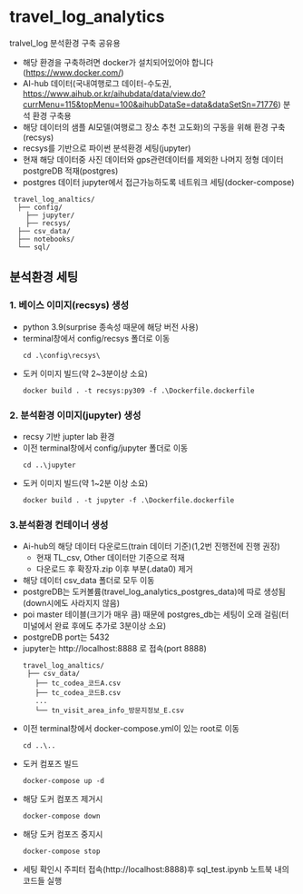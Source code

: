 # travel_log_analytics
tralvel_log 분석환경 구축 공유용
- 해당 환경을 구축하려면 docker가 설치되어있어야 합니다(https://www.docker.com/)
- AI-hub 데이터(국내여행로그 데이터-수도권, https://www.aihub.or.kr/aihubdata/data/view.do?currMenu=115&topMenu=100&aihubDataSe=data&dataSetSn=71776) 분석 환경 구축용
- 해당 데이터의 샘플 AI모델(여행로그 장소 추천 고도화)의 구동을 위해 환경 구축(recsys)
- recsys를 기반으로 파이썬 분석환경 세팅(jupyter)
- 현재 해당 데이터중 사진 데이터와 gps관련데이터를 제외한 나머지 정형 데이터 postgreDB 적재(postgres)
- postgres 데이터 jupyter에서 접근가능하도록 네트워크 세팅(docker-compose)
```
 travel_log_analtics/
  ├── config/
    ├── jupyter/
    ├── recsys/
  ├── csv_data/
  ├── notebooks/
  └── sql/
```
## 분석환경 세팅
### 1. 베이스 이미지(recsys) 생성
 - python 3.9(surprise 종속성 때문에 해당 버전 사용)
 - terminal창에서 config/recsys 폴더로 이동
   ```
   cd .\config\recsys\
   ```
 - 도커 이미지 빌드(약 2~3분이상 소요)
   ```
   docker build . -t recsys:py309 -f .\Dockerfile.dockerfile
   ```
### 2. 분석환경 이미지(jupyter) 생성
 - recsy 기반 jupter lab 환경
 - 이전 terminal창에서 config/jupyter 폴더로 이동
   ```
   cd ..\jupyter
   ```
 - 도커 이미지 빌드(약 1~2분 이상 소요)
   ```
   docker build . -t jupyter -f .\Dockerfile.dockerfile
   ```
### 3.분석환경 컨테이너 생성
 - Ai-hub의 해당 데이터 다운로드(train 데이터 기준)(1,2번 진행전에 진행 권장)
   - 현재 TL_csv, Other 데이터만 기준으로 적재
   - 다운로드 후 확장자.zip 이후 부분(.data0) 제거
 - 해당 데이터 csv_data 폴더로 모두 이동
 - postgreDB는 도커볼륨(travel_log_analytics_postgres_data)에 따로 생성됨(down시에도 사라지지 않음)
 - poi master 테이블(크기가 매우 큼) 때문에 postgres_db는 세팅이 오래 걸림(터미널에서 완료 후에도 추가로 3분이상 소요)
 - postgreDB port는 5432
 - jupyter는 http://localhost:8888 로 접속(port 8888)
   ```
   travel_log_analtics/
    ├── csv_data/
      ├── tc_codea_코드A.csv
      ├── tc_codea_코드B.csv
      ...
      └── tn_visit_area_info_방문지정보_E.csv
   ```
 - 이전 terminal창에서 docker-compose.yml이 있는 root로 이동
   ```
   cd ..\..
   ```
 - 도커 컴포즈 빌드
   ```
   docker-compose up -d
   ``` 
 - 해당 도커 컴포즈 제거시
   ```
   docker-compose down
   ``` 
 - 해당 도커 컴포즈 중지시
   ```
   docker-compose stop
   ``` 
 - 세팅 확인시 주피터 접속(http://localhost:8888)후 sql_test.ipynb 노트북 내의 코드들 실행